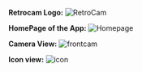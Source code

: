**Retrocam Logo:**
![RetroCam](https://github.com/user-attachments/assets/4813d9e5-89c2-466d-9030-626ee5c6c742)


**HomePage of the App:**
![Homepage](https://github.com/user-attachments/assets/5e07dc75-3cb1-479c-b649-a7dd500d0552)


**Camera View:**
![frontcam](https://github.com/user-attachments/assets/76d20636-6133-4eae-a351-aa53e363a11d)


**Icon view:**
![icon](https://github.com/user-attachments/assets/64eab9d7-c394-41ea-968b-94dd7e4a79a0)


